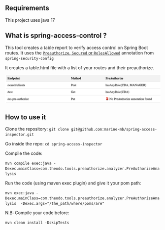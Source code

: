## Requirements

This project uses java 17

## What is spring-access-control ?

This tool creates a table report to verify access control on Spring Boot routes.
It uses the [`Preauthorize`, `Secured` or `RolesAllowed`](https://www.baeldung.com/spring-security-method-security) annotation from `spring-security-config`

It creates a table.html file with a list of your routes and their preauthorize.

![List of your routes with preauthorize annotation](preauthorize-table.png)

## How to use it

Clone the repository:
`git clone git@github.com:marine-mb/spring-access-inspector.git`

Go inside the repo:
`cd spring-access-inspector`

Compile the code:

`mvn compile exec:java -Dexec.mainClass=com.theodo.tools.preauthorize.analyzer.PreAuthorizeAnalysis`

Run the code (using maven exec plugin) and give it your pom path:

`mvn exec:java -Dexec.mainClass=com.theodo.tools.preauthorize.analyzer.PreAuthorizeAnalysis  -Dexec.args="/the_path/where/poms/are"`

N.B: Compile your code before:

`mvn clean install -DskipTests`
